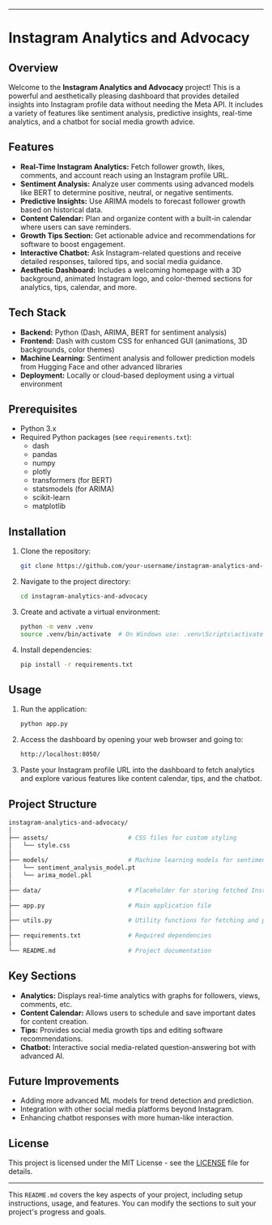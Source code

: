 
---

# Instagram Analytics and Advocacy

## Overview

Welcome to the **Instagram Analytics and Advocacy** project! This is a powerful and aesthetically pleasing dashboard that provides detailed insights into Instagram profile data without needing the Meta API. It includes a variety of features like sentiment analysis, predictive insights, real-time analytics, and a chatbot for social media growth advice.

## Features

- **Real-Time Instagram Analytics:** Fetch follower growth, likes, comments, and account reach using an Instagram profile URL.
- **Sentiment Analysis:** Analyze user comments using advanced models like BERT to determine positive, neutral, or negative sentiments.
- **Predictive Insights:** Use ARIMA models to forecast follower growth based on historical data.
- **Content Calendar:** Plan and organize content with a built-in calendar where users can save reminders.
- **Growth Tips Section:** Get actionable advice and recommendations for software to boost engagement.
- **Interactive Chatbot:** Ask Instagram-related questions and receive detailed responses, tailored tips, and social media guidance.
- **Aesthetic Dashboard:** Includes a welcoming homepage with a 3D background, animated Instagram logo, and color-themed sections for analytics, tips, calendar, and more.

## Tech Stack

- **Backend:** Python (Dash, ARIMA, BERT for sentiment analysis)
- **Frontend:** Dash with custom CSS for enhanced GUI (animations, 3D backgrounds, color themes)
- **Machine Learning:** Sentiment analysis and follower prediction models from Hugging Face and other advanced libraries
- **Deployment:** Locally or cloud-based deployment using a virtual environment

## Prerequisites

- Python 3.x
- Required Python packages (see `requirements.txt`):
  - dash
  - pandas
  - numpy
  - plotly
  - transformers (for BERT)
  - statsmodels (for ARIMA)
  - scikit-learn
  - matplotlib

## Installation

1. Clone the repository:

   ```bash
   git clone https://github.com/your-username/instagram-analytics-and-advocacy.git
   ```

2. Navigate to the project directory:

   ```bash
   cd instagram-analytics-and-advocacy
   ```

3. Create and activate a virtual environment:

   ```bash
   python -m venv .venv
   source .venv/bin/activate  # On Windows use: .venv\Scripts\activate
   ```

4. Install dependencies:

   ```bash
   pip install -r requirements.txt
   ```

## Usage

1. Run the application:

   ```bash
   python app.py
   ```

2. Access the dashboard by opening your web browser and going to:

   ```bash
   http://localhost:8050/
   ```

3. Paste your Instagram profile URL into the dashboard to fetch analytics and explore various features like content calendar, tips, and the chatbot.

## Project Structure

```bash
instagram-analytics-and-advocacy/
│
├── assets/                      # CSS files for custom styling
│   └── style.css
│
├── models/                      # Machine learning models for sentiment analysis, follower growth prediction
│   └── sentiment_analysis_model.pt
│   └── arima_model.pkl
│
├── data/                        # Placeholder for storing fetched Instagram data
│
├── app.py                       # Main application file
│
├── utils.py                     # Utility functions for fetching and processing Instagram data
│
├── requirements.txt             # Required dependencies
│
└── README.md                    # Project documentation
```

## Key Sections

- **Analytics:** Displays real-time analytics with graphs for followers, views, comments, etc.
- **Content Calendar:** Allows users to schedule and save important dates for content creation.
- **Tips:** Provides social media growth tips and editing software recommendations.
- **Chatbot:** Interactive social media-related question-answering bot with advanced AI.
  
## Future Improvements

- Adding more advanced ML models for trend detection and prediction.
- Integration with other social media platforms beyond Instagram.
- Enhancing chatbot responses with more human-like interaction.

## License

This project is licensed under the MIT License - see the [LICENSE](LICENSE) file for details.

---

This `README.md` covers the key aspects of your project, including setup instructions, usage, and features. You can modify the sections to suit your project's progress and goals.
